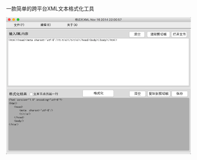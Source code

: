 一款简单的跨平台XML文本格式化工具
<!-- class="ui images" -->
![](/assets/images/works/XML格式化工具/1.png)
<!-- endclass -->

